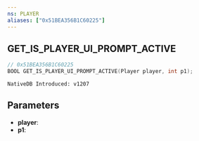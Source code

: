 ```yaml
---
ns: PLAYER
aliases: ["0x51BEA356B1C60225"]
---
```

## GET_IS_PLAYER_UI_PROMPT_ACTIVE

```c
// 0x51BEA356B1C60225
BOOL GET_IS_PLAYER_UI_PROMPT_ACTIVE(Player player, int p1);
```

```
NativeDB Introduced: v1207
```

## Parameters
* **player**:
* **p1**:
